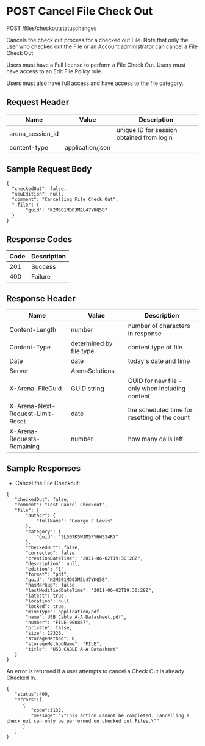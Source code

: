 # POST Cancel File Check Out
POST /files/checkoutstatuschanges

Cancels the check out process for a checked out File. Note that only the user who checked out the File or an Account administrator can cancel a File Check Out

Users must have a Full license to perform a File Check Out. Users must have access to an Edit File Policy rule.

Users must also have full access and have access to the file category.

## Request Header

| Name  | Value  | Description  |
|  --- |  --- |  --- | 
| arena_session_id  |   | unique ID for session obtained from login  |
| content-type  | application/json  |   |

## Sample Request Body


```
{  
  "checkedOut": false,
  "newEdition": null,
  "comment": "Cancelling File Check Out",
  " file": { 
       "guid": "K2M501MD03M2L47YKQ5B"
  }
}
```
## Response Codes

| Code  | Description  |
|  --- |  --- | 
| 201  | Success  |
| 400  | Failure  |

## Response Header

| Name  | Value  | Description  |
|  --- |  --- |  --- | 
| Content-Length  | number  | number of characters in response  |
| Content-Type  | determined by file type  | content type of file  |
| Date  | date  | today's date and time  |
| Server  | ArenaSolutions  |   |
| X-Arena-FileGuid  | GUID string  | GUID for new file - only when including content  |
| X-Arena-Next-Request-Limit-Reset   | date  | the scheduled time for resetting of the count  |
| X-Arena-Requests-Remaining   | number  | how many calls left  |

## Sample Responses
* Cancel the File Checkout:

```
{  
   "checkedOut": false,
   "comment": "Test Cancel Checkout",
   "file": {
       "author": {
           "fullName": "George C Lewis"
       },
       "category": {
           "guid": "3L507K5WJM5FYHW334R7"
       },
       "checkedOut": false,
       "corrected": false,
       "creationDateTime": "2011-06-02T19:30:28Z",
       "description": null,
       "edition": "1",
       "format": "pdf",
       "guid": "K2M501MD03M2L47YKQ5B",
       "hasMarkup": false,
       "lastModifiedDateTime": "2011-06-02T19:30:28Z",
       "latest": true,
       "location": null
       "locked": true,
       "mimeType": application/pdf
       "name": USB Cable A-A Datasheet.pdf",
       "number": "FILE-000867",
       "private": false,
       "size": 12326,
       "storageMethod": 0,
       "storageMethodName": "FILE",
       "title": "USB CABLE A-A Datasheet"
   }       
}
```
An error is returned if a user attempts to cancel a Check Out is already Checked In.

```
{  
   "status":400,
   "errors":[  
      {  
         "code":3132,
         "message":"\"This action cannot be completed. Cancelling a check out can only be performed on checked out Files.\""
      }
   ]
}
```
